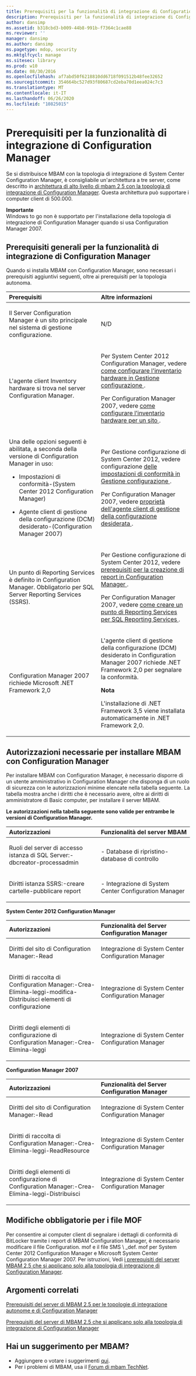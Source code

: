 ```yaml
---
title: Prerequisiti per la funzionalità di integrazione di Configuration Manager
description: Prerequisiti per la funzionalità di integrazione di Configuration Manager
author: dansimp
ms.assetid: b318cbd3-b009-44b8-991b-f7364c1cae88
ms.reviewer: ''
manager: dansimp
ms.author: dansimp
ms.pagetype: mdop, security
ms.mktglfcycl: manage
ms.sitesec: library
ms.prod: w10
ms.date: 08/30/2016
ms.openlocfilehash: af7abd50f6218810dd6718f091512b48fee32652
ms.sourcegitcommit: 354664bc527d93f80687cd2eba70d1eea024c7c3
ms.translationtype: MT
ms.contentlocale: it-IT
ms.lasthandoff: 06/26/2020
ms.locfileid: "10825015"
---
```

# Prerequisiti per la funzionalità di integrazione di Configuration Manager


Se si distribuisce MBAM con la topologia di integrazione di System Center Configuration Manager, è consigliabile un'architettura a tre server, come descritto in [architettura di alto livello di mbam 2,5 con la topologia di integrazione di Configuration Manager](high-level-architecture-of-mbam-25-with-configuration-manager-integration-topology.md). Questa architettura può supportare i computer client di 500.000.

**Importante**  
Windows to go non è supportato per l'installazione della topologia di integrazione di Configuration Manager quando si usa Configuration Manager 2007.



## Prerequisiti generali per la funzionalità di integrazione di Configuration Manager


Quando si installa MBAM con Configuration Manager, sono necessari i prerequisiti aggiuntivi seguenti, oltre ai prerequisiti per la topologia autonoma.

<table>
<colgroup>
<col width="50%" />
<col width="50%" />
</colgroup>
<thead>
<tr class="header">
<th align="left">Prerequisiti</th>
<th align="left">Altre informazioni</th>
</tr>
</thead>
<tbody>
<tr class="odd">
<td align="left"><p>Il Server Configuration Manager è un sito principale nel sistema di gestione configurazione.</p></td>
<td align="left"><p>N/D</p></td>
</tr>
<tr class="even">
<td align="left"><p>L'agente client Inventory hardware si trova nel server Configuration Manager.</p></td>
<td align="left"><p>Per System Center 2012 Configuration Manager, vedere <a href="https://go.microsoft.com/fwlink/?LinkId=301685" data-raw-source="[How to Configure Hardware Inventory in Configuration Manager](https://go.microsoft.com/fwlink/?LinkId=301685)"> come configurare l'inventario hardware in Gestione configurazione </a> .</p>
<p>Per Configuration Manager 2007, vedere <a href="https://go.microsoft.com/fwlink/?LinkId=301656" data-raw-source="[How to Configure Hardware Inventory for a Site](https://go.microsoft.com/fwlink/?LinkId=301656)"> come configurare l'inventario hardware per un sito </a> .</p></td>
</tr>
<tr class="odd">
<td align="left"><p>Una delle opzioni seguenti è abilitata, a seconda della versione di Configuration Manager in uso:</p>
<ul>
<li><p>Impostazioni di conformità-(System Center 2012 Configuration Manager)</p></li>
<li><p>Agente client di gestione della configurazione (DCM) desiderato-(Configuration Manager 2007)</p></li>
</ul></td>
<td align="left"><p>Per Gestione configurazione di System Center 2012, vedere configurazione <a href="https://go.microsoft.com/fwlink/?LinkId=301687" data-raw-source="[Configuring Compliance Settings in Configuration Manager](https://go.microsoft.com/fwlink/?LinkId=301687)"> delle impostazioni di conformità in Gestione configurazione </a> .</p>
<p>Per Configuration Manager 2007, vedere <a href="https://go.microsoft.com/fwlink/?LinkId=301686" data-raw-source="[Desired Configuration Management Client Agent Properties](https://go.microsoft.com/fwlink/?LinkId=301686)"> proprietà dell'agente client di gestione della configurazione desiderata </a> .</p></td>
</tr>
<tr class="even">
<td align="left"><p>Un punto di Reporting Services è definito in Configuration Manager. Obbligatorio per SQL Server Reporting Services (SSRS).</p></td>
<td align="left"><p>Per Gestione configurazione di System Center 2012, vedere <a href="https://go.microsoft.com/fwlink/?LinkId=301689" data-raw-source="[Prerequisites for Reporting in Configuration Manager](https://go.microsoft.com/fwlink/?LinkId=301689)"> prerequisiti per la creazione di report in Configuration Manager </a> .</p>
<p>Per Configuration Manager 2007, vedere <a href="https://go.microsoft.com/fwlink/?LinkId=301688" data-raw-source="[How to Create a Reporting Services Point for SQL Reporting Services](https://go.microsoft.com/fwlink/?LinkId=301688)"> come creare un punto di Reporting Services per SQL Reporting Services </a> .</p></td>
</tr>
<tr class="odd">
<td align="left"><p>Configuration Manager 2007 richiede Microsoft .NET Framework 2,0</p></td>
<td align="left"><p>L'agente client di gestione della configurazione (DCM) desiderato in Configuration Manager 2007 richiede .NET Framework 2,0 per segnalare la conformità.</p>
<div class="alert">
<strong>Nota</strong><br/><p>L'installazione di .NET Framework 3,5 viene installata automaticamente in .NET Framework 2,0.</p>
</div>
<div>

</div></td>
</tr>
</tbody>
</table>



## Autorizzazioni necessarie per installare MBAM con Configuration Manager


Per installare MBAM con Configuration Manager, è necessario disporre di un utente amministrativo in Configuration Manager che disponga di un ruolo di sicurezza con le autorizzazioni minime elencate nella tabella seguente. La tabella mostra anche i diritti che è necessario avere, oltre ai diritti di amministratore di Basic computer, per installare il server MBAM.

**Le autorizzazioni nella tabella seguente sono valide per entrambe le versioni di Configuration Manager.**

<table>
<colgroup>
<col width="50%" />
<col width="50%" />
</colgroup>
<thead>
<tr class="header">
<th align="left">Autorizzazioni</th>
<th align="left">Funzionalità del server MBAM</th>
</tr>
</thead>
<tbody>
<tr class="odd">
<td align="left"><p>Ruoli del server di accesso istanza di SQL Server:-dbcreator-processadmin</p></td>
<td align="left"><p>- Database di ripristino-database di controllo</p></td>
</tr>
<tr class="even">
<td align="left"><p>Diritti istanza SSRS:-creare cartelle-pubblicare report</p></td>
<td align="left"><p>- Integrazione di System Center Configuration Manager</p></td>
</tr>
</tbody>
</table>



**System Center 2012 Configuration Manager**

<table>
<colgroup>
<col width="50%" />
<col width="50%" />
</colgroup>
<thead>
<tr class="header">
<th align="left">Autorizzazioni</th>
<th align="left">Funzionalità del Server Configuration Manager</th>
</tr>
</thead>
<tbody>
<tr class="odd">
<td align="left"><p>Diritti del sito di Configuration Manager:-Read</p></td>
<td align="left"><p>Integrazione di System Center Configuration Manager</p></td>
</tr>
<tr class="even">
<td align="left"><p>Diritti di raccolta di Configuration Manager:-Crea-Elimina-leggi-modifica-Distribuisci elementi di configurazione</p></td>
<td align="left"><p>Integrazione di System Center Configuration Manager</p></td>
</tr>
<tr class="odd">
<td align="left"><p>Diritti degli elementi di configurazione di Configuration Manager:-Crea-Elimina-leggi</p></td>
<td align="left"><p>Integrazione di System Center Configuration Manager</p></td>
</tr>
</tbody>
</table>



**Configuration Manager 2007**

<table>
<colgroup>
<col width="50%" />
<col width="50%" />
</colgroup>
<thead>
<tr class="header">
<th align="left">Autorizzazioni</th>
<th align="left">Funzionalità del Server Configuration Manager</th>
</tr>
</thead>
<tbody>
<tr class="odd">
<td align="left"><p>Diritti del sito di Configuration Manager:-Read</p></td>
<td align="left"><p>Integrazione di System Center Configuration Manager</p></td>
</tr>
<tr class="even">
<td align="left"><p>Diritti di raccolta di Configuration Manager:-Crea-Elimina-leggi-ReadResource</p></td>
<td align="left"><p>Integrazione di System Center Configuration Manager</p></td>
</tr>
<tr class="odd">
<td align="left"><p>Diritti degli elementi di configurazione di Configuration Manager:-Crea-Elimina-leggi-Distribuisci</p></td>
<td align="left"><p>Integrazione di System Center Configuration Manager</p></td>
</tr>
</tbody>
</table>



## Modifiche obbligatorie per i file MOF


Per consentire ai computer client di segnalare i dettagli di conformità di BitLocker tramite i report di MBAM Configuration Manager, è necessario modificare il file Configuration. mof e il file SMS \ _def. mof per System Center 2012 Configuration Manager e Microsoft System Center Configuration Manager 2007. Per istruzioni, Vedi [i prerequisiti del server MBAM 2,5 che si applicano solo alla topologia di integrazione di Configuration Manager](mbam-25-server-prerequisites-that-apply-only-to-the-configuration-manager-integration-topology.md).



## Argomenti correlati


[Prerequisiti del server di MBAM 2.5 per le topologie di integrazione autonome e di Configuration Manager](mbam-25-server-prerequisites-for-stand-alone-and-configuration-manager-integration-topologies.md)

[Prerequisiti del server di MBAM 2.5 che si applicano solo alla topologia di integrazione di Configuration Manager](mbam-25-server-prerequisites-that-apply-only-to-the-configuration-manager-integration-topology.md)



## Hai un suggerimento per MBAM?
- Aggiungere o votare i suggerimenti [qui](http://mbam.uservoice.com/forums/268571-microsoft-bitlocker-administration-and-monitoring). 
- Per i problemi di MBAM, usa il [Forum di mbam TechNet](https://social.technet.microsoft.com/Forums/home?forum=mdopmbam). 





